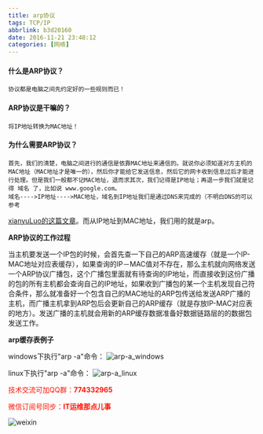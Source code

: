 ```yaml
---
title: arp协议
tags: TCP/IP
abbrlink: b3d20160
date: 2016-11-21 23:48:12
categories: [网络]
---
```


#### 什么是ARP协议？
	协议都是电脑之间先约定好的一些规则而已！

#### ARP协议是干嘛的？
	将IP地址转换为MAC地址！

#### 为什么需要ARP协议？
<!-- more -->
	首先，我们的清楚，电脑之间进行的通信是依靠MAC地址来通信的。就说你必须知道对方主机的MAC地址（MAC地址才是唯一的），然后你才能给它发送信息，然后它的网卡收到信息过后才能进行处理。但是我们一般都不记MAC地址，退而求其次，我们记得是IP地址；再退一步我们就是记得 域名 了，比如说 www.google.com。
	域名---->IP地址---->MAC地址，域名到IP地址我们是通过DNS来完成的（不明白DNS的可以参考
[xianyuLuo的这篇文章](http://laoxianyu.cn/2016/11/20/DNS%E8%A7%A3%E6%9E%90/ "xianyuLuo_DNS解析")。而从IP地址到MAC地址，我们用的就是arp。

__ARP协议的工作过程__

当主机要发送一个IP包的时候，会首先查一下自己的ARP高速缓存（就是一个IP-MAC地址对应表缓存），如果查询的IP－MAC值对不存在，那么主机就向网络发送一个ARP协议广播包，这个广播包里面就有待查询的IP地址，而直接收到这份广播的包的所有主机都会查询自己的IP地址，如果收到广播包的某一个主机发现自己符合条件，那么就准备好一个包含自己的MAC地址的ARP包传送给发送ARP广播的主机，而广播主机拿到ARP包后会更新自己的ARP缓存（就是存放IP-MAC对应表的地方）。发送广播的主机就会用新的ARP缓存数据准备好数据链路层的的数据包发送工作。

__arp缓存表例子__

windows下执行"arp -a"命令：
![arp-a_windows](http://dl-blog.laoxianyu.cn/arp-a_windows.png)

linux下执行"arp -a"命令：
![arp-a_linux](http://dl-blog.laoxianyu.cn/arp-a_linux.png)


<font color=#ff1201>技术交流可加QQ群：**774332965**<br></font>

<font color=#ff1201>微信订阅号同步：**IT运维那点儿事**</font>

![weixin](http://dl-blog.laoxianyu.cn/weixindy.jpg)

